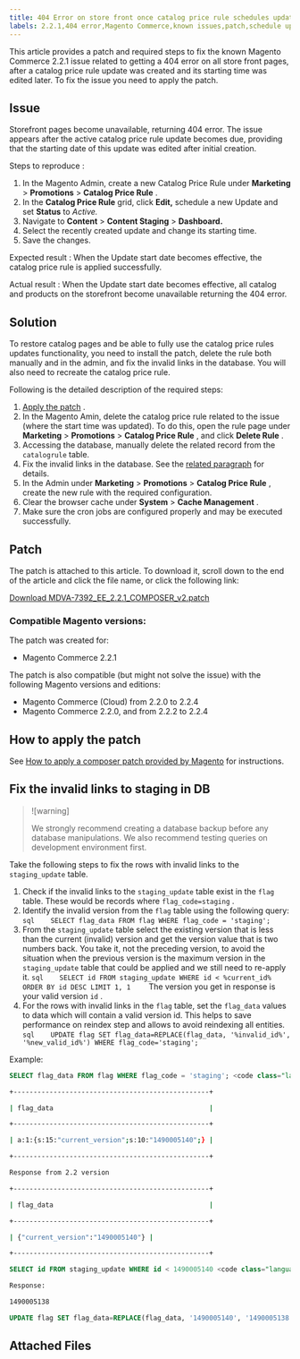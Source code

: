 ```yaml
---
title: 404 Error on store front once catalog price rule schedules update is performed
labels: 2.2.1,404 error,Magento Commerce,known issues,patch,schedule update,troubleshooting
---
```


This article provides a patch and required steps to fix the known Magento Commerce 2.2.1 issue related to getting a 404 error on all store front pages, after a catalog price rule update was created and its starting time was edited later. To fix the issue you need to apply the patch.

## Issue

Storefront pages become unavailable, returning 404 error. The issue appears after the active catalog price rule update becomes due, providing that the starting date of this update was edited after initial creation.

 <span class="wysiwyg-underline">Steps to reproduce</span> :

1. In the Magento Admin, create a new Catalog Price Rule under **Marketing** > **Promotions** > **Catalog Price Rule** .
1. In the **Catalog Price Rule** grid, click **Edit,** schedule a new Update and set **Status** to *Active.* 
1. Navigate to **Content** > **Content Staging** > **Dashboard.** 
1. Select the recently created update and change its starting time.
1. Save the changes.

 <span class="wysiwyg-underline">Expected result</span> : When the Update start date becomes effective, the catalog price rule is applied successfully.

 <span class="wysiwyg-underline">Actual result</span> : When the Update start date becomes effective, all catalog and products on the storefront become unavailable returning the 404 error.

## Solution

To restore catalog pages and be able to fully use the catalog price rules updates functionality, you need to install the patch, delete the rule both manually and in the admin, and fix the invalid links in the database. You will also need to recreate the catalog price rule.

Following is the detailed description of the required steps:

1. [Apply the patch](#patch) .
1. In the Magento Amin, delete the catalog price rule related to the issue (where the start time was updated). To do this, open the rule page under **Marketing** > **Promotions** > **Catalog Price Rule** , and click **Delete Rule** .
1. Accessing the database, manually delete the related record from the `catalogrule` table.
1. Fix the invalid links in the database. See the [related paragraph](#fix_links) for details.
1. In the Admin under **Marketing** > **Promotions** > **Catalog Price Rule** , create the new rule with the required configuration.
1. Clear the browser cache under **System** > **Cache Management** .
1. Make sure the cron jobs are configured properly and may be executed successfully.

<h2 id="patch">Patch</h2>

The patch is attached to this article. To download it, scroll down to the end of the article and click the file name, or click the following link:

 [Download MDVA-7392\_EE\_2.2.1\_COMPOSER\_v2.patch](assets/MDVA-7392_EE_2.2.1_COMPOSER_v2.patch.zip) 

### Compatible Magento versions:

The patch was created for:

* Magento Commerce 2.2.1

The patch is also compatible (but might not solve the issue) with the following Magento versions and editions:

* Magento Commerce (Cloud) from 2.2.0 to 2.2.4
* Magento Commerce 2.2.0, and from 2.2.2 to 2.2.4

 
## How to apply the patch

See [How to apply a composer patch provided by Magento](https://support.magento.com/hc/en-us/articles/360028367731) for instructions.

<h2 id="fix_links">Fix the invalid links to staging in DB</h2>

>![warning]
>
>We strongly recommend creating a database backup before any database manipulations. We also recommend testing queries on development environment first.

Take the following steps to fix the rows with invalid links to the `staging_update` table.

1. Check if the invalid links to the `staging_update` table exist in the `flag` table. These would be records where `flag_code=staging` .
1. Identify the invalid version from the `flag` table using the following query:    ```sql    SELECT flag_data FROM flag WHERE flag_code = 'staging';    ```    
1. From the `staging_update` table select the existing version that is less than the current (invalid) version and get the version value that is two numbers back. You take it, not the preceding version, to avoid the situation when the previous version is the maximum version in the `staging_update` table that could be applied and we still need to re-apply it.    ```sql    SELECT id FROM staging_update WHERE id < %current_id% ORDER BY id DESC LIMIT 1, 1    ```    The version you get in response is your valid version `id` .
1. For the rows with invalid links in the `flag` table, set the `flag_data` values to data which will contain a valid version id. This helps to save performance on reindex step and allows to avoid reindexing all entities.    ```sql    UPDATE flag SET flag_data=REPLACE(flag_data, '%invalid_id%', '%new_valid_id%') WHERE flag_code='staging';    ```    

 
 <span class="wysiwyg-underline">Example:</span> 

```sql
SELECT flag_data FROM flag WHERE flag_code = 'staging'; <code class="language-bash">Response < 2.2 version</code>
```

```bash
+-------------------------------------------------+
```

```bash
| flag_data                                       |
```

```bash
+-------------------------------------------------+
```

```bash
| a:1:{s:15:"current_version";s:10:"1490005140";} |
```

```bash
+-------------------------------------------------+
```

```bash
Response from 2.2 version
```

```bash
+-------------------------------------------------+
```

```bash
| flag_data                                       |
```

```bash
+-------------------------------------------------+
```

```bash
| {"current_version":"1490005140"} |
```

```bash
+-------------------------------------------------+
```

```sql
SELECT id FROM staging_update WHERE id < 1490005140 <code class="language-sql">ORDER BY id DESC LIMIT 1, 1</code>;
```

```bash
Response:
```

```bash
1490005138
```

```sql
UPDATE flag SET flag_data=REPLACE(flag_data, '1490005140', '1490005138') WHERE flag_code='staging';
```

## Attached Files
